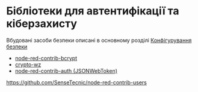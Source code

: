 # Бібліотеки для автентифікації та кіберзахисту

Вбудовані засоби безпеки описані в основному розділі [Конфігурування безпеки](../base/1_4.md)

- [node-red-contrib-bcrypt](bcrypt.md)
- [crypto-wz](cryptowz.md)
- [node-red-contrib-auth (JSONWebToken)](contrib_auth.md)

https://github.com/SenseTecnic/node-red-contrib-users
